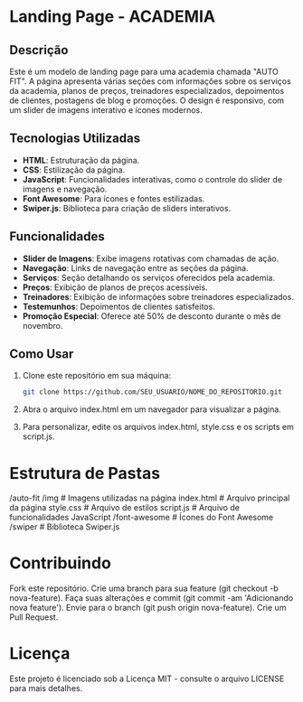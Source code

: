 # Landing Page - ACADEMIA

## Descrição
Este é um modelo de landing page para uma academia chamada "AUTO FIT". A página apresenta várias seções com informações sobre os serviços da academia, planos de preços, treinadores especializados, depoimentos de clientes, postagens de blog e promoções. O design é responsivo, com um slider de imagens interativo e ícones modernos.

## Tecnologias Utilizadas
- **HTML**: Estruturação da página.
- **CSS**: Estilização da página.
- **JavaScript**: Funcionalidades interativas, como o controle do slider de imagens e navegação.
- **Font Awesome**: Para ícones e fontes estilizadas.
- **Swiper.js**: Biblioteca para criação de sliders interativos.

## Funcionalidades
- **Slider de Imagens**: Exibe imagens rotativas com chamadas de ação.
- **Navegação**: Links de navegação entre as seções da página.
- **Serviços**: Seção detalhando os serviços oferecidos pela academia.
- **Preços**: Exibição de planos de preços acessíveis.
- **Treinadores**: Exibição de informações sobre treinadores especializados.
- **Testemunhos**: Depoimentos de clientes satisfeitos.
- **Promoção Especial**: Oferece até 50% de desconto durante o mês de novembro.

## Como Usar
1. Clone este repositório em sua máquina:
   ```bash
   git clone https://github.com/SEU_USUARIO/NOME_DO_REPOSITORIO.git

2. Abra o arquivo index.html em um navegador para visualizar a página.

3. Para personalizar, edite os arquivos index.html, style.css e os scripts em script.js.

# Estrutura de Pastas

/auto-fit
    /img               # Imagens utilizadas na página
    index.html         # Arquivo principal da página
    style.css          # Arquivo de estilos
    script.js          # Arquivo de funcionalidades JavaScript
    /font-awesome      # Ícones do Font Awesome
    /swiper            # Biblioteca Swiper.js

# Contribuindo
Fork este repositório.
Crie uma branch para sua feature (git checkout -b nova-feature).
Faça suas alterações e commit (git commit -am 'Adicionando nova feature').
Envie para o branch (git push origin nova-feature).
Crie um Pull Request.

# Licença
Este projeto é licenciado sob a Licença MIT - consulte o arquivo LICENSE para mais detalhes.